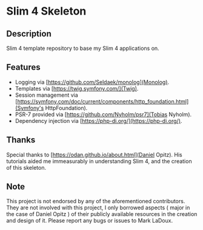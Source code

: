 # Slim 4 Skeleton

## Description

Slim 4 template repository to base my Slim 4 applications on.

## Features

* Logging via [https://github.com/Seldaek/monolog](Monolog).
* Templates via [https://twig.symfony.com/](Twig).
* Session management via [https://symfony.com/doc/current/components/http_foundation.html](Symfony's HttpFoundation).
* PSR-7 provided via [https://github.com/Nyholm/psr7](Tobias Nyholm).
* Dependency injection via [https://php-di.org/](https://php-di.org/).

## Thanks

Special thanks to [https://odan.github.io/about.html](Daniel Opitz). His tutorials aided me
immeasurably in understanding Slim 4, and the creation of this skeleton.

## Note

This project is not endorsed by any of the aforementioned contributors. They are not involved
with this project, I only borrowed aspects ( major in the case of Daniel Opitz ) of their publicly
available resources in the creation and design of it. Please report any bugs or issues to Mark LaDoux.

